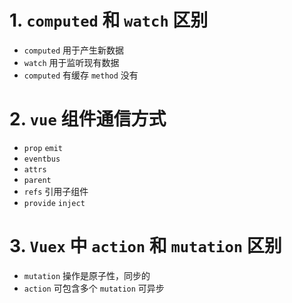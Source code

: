 # 1. `computed` 和 `watch` 区别
- `computed` 用于产生新数据
- `watch` 用于监听现有数据
- `computed` 有缓存 `method` 没有

# 2. `vue` 组件通信方式
- `prop` `emit`
- `eventbus`
- `attrs`
- `parent`
- `refs` 引用子组件
- `provide` `inject`

# 3. `Vuex` 中 `action` 和 `mutation` 区别
- `mutation` 操作是原子性，同步的
- `action` 可包含多个 `mutation` 可异步
